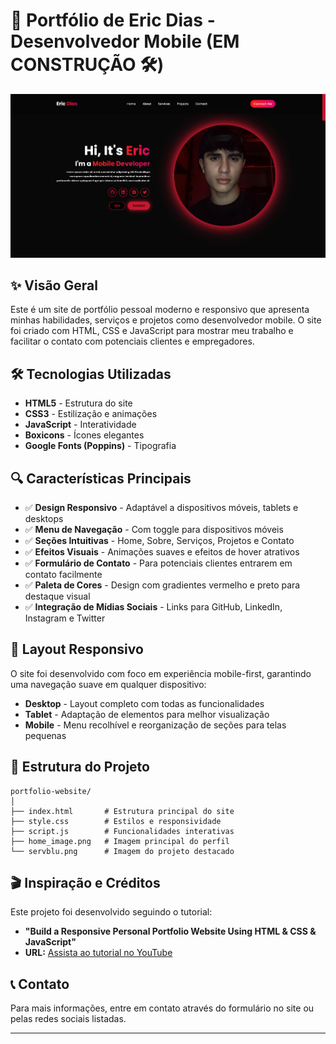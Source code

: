 # 🚀 Portfólio de Eric Dias - Desenvolvedor Mobile (EM CONSTRUÇÃO 🛠)

![Banner do Portfólio](portfolio-image.png)

## ✨ Visão Geral

Este é um site de portfólio pessoal moderno e responsivo que apresenta minhas habilidades, serviços e projetos como desenvolvedor mobile. O site foi criado com HTML, CSS e JavaScript para mostrar meu trabalho e facilitar o contato com potenciais clientes e empregadores.

## 🛠️ Tecnologias Utilizadas

- **HTML5** - Estrutura do site
- **CSS3** - Estilização e animações
- **JavaScript** - Interatividade
- **Boxicons** - Ícones elegantes
- **Google Fonts (Poppins)** - Tipografia

## 🔍 Características Principais

- ✅ **Design Responsivo** - Adaptável a dispositivos móveis, tablets e desktops
- ✅ **Menu de Navegação** - Com toggle para dispositivos móveis
- ✅ **Seções Intuitivas** - Home, Sobre, Serviços, Projetos e Contato
- ✅ **Efeitos Visuais** - Animações suaves e efeitos de hover atrativos
- ✅ **Formulário de Contato** - Para potenciais clientes entrarem em contato facilmente
- ✅ **Paleta de Cores** - Design com gradientes vermelho e preto para destaque visual
- ✅ **Integração de Mídias Sociais** - Links para GitHub, LinkedIn, Instagram e Twitter

## 📱 Layout Responsivo

O site foi desenvolvido com foco em experiência mobile-first, garantindo uma navegação suave em qualquer dispositivo:

- **Desktop** - Layout completo com todas as funcionalidades
- **Tablet** - Adaptação de elementos para melhor visualização
- **Mobile** - Menu recolhível e reorganização de seções para telas pequenas

## 📂 Estrutura do Projeto

```
portfolio-website/
│
├── index.html       # Estrutura principal do site
├── style.css        # Estilos e responsividade
├── script.js        # Funcionalidades interativas
├── home_image.png   # Imagem principal do perfil
└── servblu.png      # Imagem do projeto destacado
```

## 🎬 Inspiração e Créditos

Este projeto foi desenvolvido seguindo o tutorial:
- **"Build a Responsive Personal Portfolio Website Using HTML & CSS & JavaScript"**
- **URL:** [Assista ao tutorial no YouTube](https://www.youtube.com/watch?v=uTPO6fKtBvM)

## 📞 Contato

Para mais informações, entre em contato através do formulário no site ou pelas redes sociais listadas.

---
